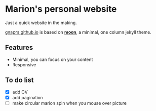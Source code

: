 # Marion's personal website
  
Just a quick website in the making.
    
[gnaprs.github.io](https://gnaprs.github.io) is based on **[moon](https://taylantatli.github.io/Moon)**, a minimal, one column jekyll theme.

## Features
* Minimal, you can focus on your content
* Responsive

## To do list
- [x] add CV
- [x] add pagination
- [ ] make circular marion spin when you mouse over picture
